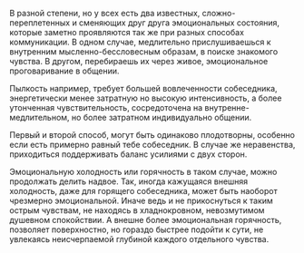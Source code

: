 В разной степени, но у всех есть два известных, сложно-переплетенных и сменяющих друг друга эмоциональных состояния, которые заметно проявляются так же при разных способах коммуникации. В одном случае, медлительно прислушиваешься к внутренним мысленно-бессловесным образам, в поиске знакомого чувства. В другом, перебираешь их через живое, эмоциональное проговаривание в общении.

Пылкость например, требует большей вовлеченности собеседника, энергетически менее затратную но высокую интенсивность, а более утонченная чувствительность, сосредоточена на внутренне-медлительном, но более затратном индивидуально общении.

Первый и второй способ, могут быть одинаково плодотворны, особенно если есть примерно равный тебе собеседник. В случае же неравенства, приходиться поддерживать баланс усилиями с двух сторон.

Эмоциональную холодность или горячность в таком случае, можно продолжать делить надвое. Так, иногда кажущаяся внешняя холодность, даже для горящего собеседника, может быть наоборот чрезмерно эмоциональной. Иначе ведь и не прикоснуться к таким острым чувствам, не находясь в хладнокровном, невозмутимом душевном спокойствии. А внешне более эмоциональная горячность, позволяет поверхностно, но гораздо быстрее подойти к сути, не увлекаясь неисчерпаемой глубиной каждого отдельного чувства.